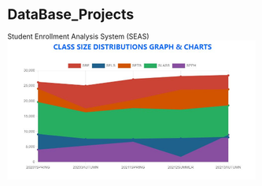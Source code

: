 # DataBase_Projects
Student Enrollment Analysis System (SEAS)
![Jinish ](https://github.com/JihanulHasan/DataBase_Projects/blob/main/Screen_Shots/Class%20Size%20Distributions%20Chart.JPG)

